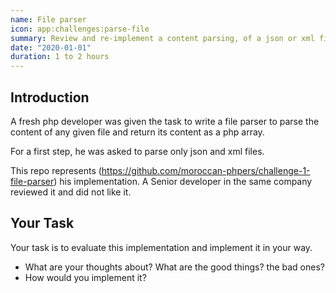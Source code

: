 ```yaml
---
name: File parser
icon: app:challenges:parse-file
summary: Review and re-implement a content parsing, of a json or xml file to a php array, solution
date: "2020-01-01"
duration: 1 to 2 hours
---
```


## Introduction

A fresh php developer was given the task to write a file parser to parse the content of any given file and return its content as a php array.

For a first step, he was asked to parse only json and xml files.

This repo represents (https://github.com/moroccan-phpers/challenge-1-file-parser) his implementation. A Senior developer in the same company reviewed it and did not like it.

## Your Task

Your task is to evaluate this implementation and implement it in your way.

- What are your thoughts about? What are the good things? the bad ones?
- How would you implement it?

